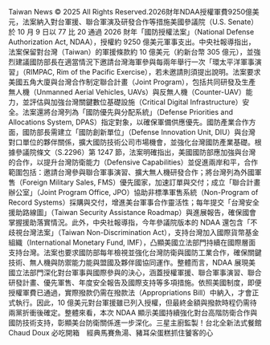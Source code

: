 Taiwan News © 2025 All Rights Reserved.2026財年NDAA授權軍費9250億美元，法案納入對台軍援、聯合軍演及研發合作等措施美國參議院（U.S. Senate）於 10 月 9 日以 77 比 20 通過 2026 財年「國防授權法案」（National Defense Authorization Act, NDAA），授權約 9250 億美元軍事支出。中央社報導指出，法案保留對台灣（Taiwan）的軍援條款約 10 億美元（約新台幣 305 億元），並強烈建議國防部長在適當情況下邀請台灣海軍參與每兩年舉行一次「環太平洋軍事演習」（RIMPAC, Rim of the Pacific Exercise），若未邀請則須提出說明。法案要求美國五角大廈與台灣合作制定聯合計畫（Joint Program），包括共同研發及生產無人機（Unmanned Aerial Vehicles, UAVs）與反無人機（Counter-UAV）能力，並評估與加強台灣關鍵數位基礎設施（Critical Digital Infrastructure）安全。法案還將台灣列為「國防優先與分配系統」（Defense Priorities and Allocations System, DPAS）指定對象，以確保軍備供應優先。國防產業合作方面，國防部長需建立「國防創新單位」（Defense Innovation Unit, DIU）與台灣對口單位的夥伴關係，擴大國防技術公司市場機會，並強化台灣國防產業基礎。根據參議院條文（S.2296）第 1247 節，法案明確指出，美國國防部應加強與台灣的合作，以提升台灣防衛能力（Defensive Capabilities）並促進兩岸和平，合作範圍包括：邀請台灣參與聯合軍事演習、擴大無人機研發合作；將台灣列為外國軍售（Foreign Military Sales, FMS）優先國家，加速訂單與交付；成立「聯合計畫辦公室」（Joint Program Office, JPO）協助非標準軍售系統（Non-Program of Record Systems）採購與交付，增進美台軍事合作靈活性；每年提交「台灣安全援助路線圖」（Taiwan Security Assistance Roadmap）與進展報告，確保國會掌握援助落實情況。此外，中央社報導指，今年參議院版本的 NDAA 還包含「不歧視台灣法案」（Taiwan Non-Discrimination Act），支持台灣加入國際貨幣基金組織（International Monetary Fund, IMF），凸顯美國立法部門持續在國際層面支持台灣。法案也要求國防部每年檢視並強化台灣防衛與國防工業合作，確保關鍵技術、無人機與防禦能力能與盟國及夥伴國協同運作。整體而言，NDAA 展現美國立法部門深化對台軍事與國際參與的決心，涵蓋授權軍援、聯合軍事演習、聯合研發計畫、優先軍售、年度安全報告及國際支持等多項措施。依照美國制度，即便授權軍費已通過，實際撥款仍需在撥款法（Appropriations Bill）中納入，才會正式執行。因此，10 億美元對台軍援雖已列入授權，但最終金額與撥款時程仍需待兩黨折衝後確定。整體來看，本次 NDAA 顯示美國持續強化對台高階防衛合作與國防技術支持，彰顯美台防衛關係進一步深化。三星主廚監製！台北全新法式餐館 Chaud Doux 必吃開箱　經典馬賽魚湯、豬耳朵蛋糕抓住饕客的心